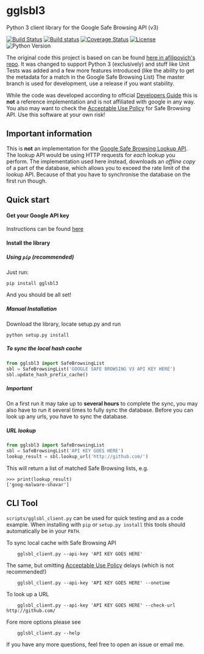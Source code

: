 gglsbl3
======

Python 3 client library for the Google Safe Browsing API (v3)

[![Build Status](https://api.travis-ci.org/Stefan-Code/gglsbl3.svg?branch=master)](https://travis-ci.org/Stefan-Code/gglsbl3)
[![Build status](https://ci.appveyor.com/api/projects/status/m0x4rrd27mxfarf4/branch/master?svg=true)](https://ci.appveyor.com/project/Stefan-Code/gglsbl3/branch/master)
[![Coverage Status](https://coveralls.io/repos/Stefan-Code/gglsbl3/badge.svg?branch=master&service=github)](https://coveralls.io/github/Stefan-Code/gglsbl3?branch=master)
[![License](https://img.shields.io/pypi/l/gglsbl3.svg)](https://github.com/Stefan-Code/gglsbl3/blob/master/LICENSE)
![Python Version](https://img.shields.io/pypi/pyversions/gglsbl3.svg)

The original code this project is based on can be found [here in afilipovich's repo](https://github.com/afilipovich/gglsbl). It was changed to support Python 3 (exclusively) and stuff like Unit Tests was added and a few more features introduced (like the ability to get the metadata for a match in the Google Safe Browsing List)
The master branch is used for development, use a release if you want stability.

While the code was developed according to official
[Developers Guide](https://developers.google.com/safe-browsing/developers_guide_v3)
this is **not** a reference implementation and is not affiliated with google in any way. You also may want to check
 the [Acceptable Use Policy](https://developers.google.com/safe-browsing/developers_guide_v3#AcceptableUsage)
for Safe Browsing API. Use this software at your own risk!

Important information
---------------
This is **not** an implementation for the [Google Safe Browsing Lookup API](https://developers.google.com/safe-browsing/lookup_guide?hl=en).
The lookup API would be using HTTP requests for *each* lookup you perform. The implementation used here instead, downloads an *offline copy* of a part of the database,
which allows you to exceed the rate limit of the lookup API. Because of that you have to synchronise the database on the first run though.

Quick start
-----------

#### Get your Google API key
Instructions can be found [here](https://developers.google.com/safe-browsing/lookup_guide#GettingStarted)

#### Install the library
##### Using `pip` (recommended)

Just run:
~~~
pip install gglsbl3
~~~
And you should be all set!
##### Manual Installation

Download the library, locate setup.py and run
```
python setup.py install
```

##### To sync the local hash cache

```python
from gglsbl3 import SafeBrowsingList
sbl = SafeBrowsingList('GOOGLE SAFE BROWSING V3 API KEY HERE')
sbl.update_hash_prefix_cache()
```
##### Important
On a first run it may take up to **several hours** to complete the sync, you may also have to run it several times to fully sync the database. Before you can look up any urls, you have to sync the database.

##### URL lookup

```python
from gglsbl3 import SafeBrowsingList
sbl = SafeBrowsingList('API KEY GOES HERE')
lookup_result = sbl.lookup_url('http://github.com/')
```
This will return a list of matched Safe Browsing lists, e.g.
```
>>> print(lookup_result)
['goog-malware-shavar']
```

CLI Tool
--------
`scripts/gglsbl_client.py` can be used for quick testing and as a code example. When installing with `pip` or `setup.py install` this tools should automatically be in your `PATH`.

To sync local cache with Safe Browsing API
```
    gglsbl_client.py --api-key 'API KEY GOES HERE'
```
The same, but omitting [Acceptable Use Policy](https://developers.google.com/safe-browsing/developers_guide_v3#AcceptableUsage) delays (which is not recommended!)
```
    gglsbl_client.py --api-key 'API KEY GOES HERE' --onetime
```

To look up a URL
```
    gglsbl_client.py --api-key 'API KEY GOES HERE' --check-url http://github.com/
```

Fore more options please see
```
    gglsbl_client.py --help
```
If you have any more questions, feel free to open an issue or email me.
